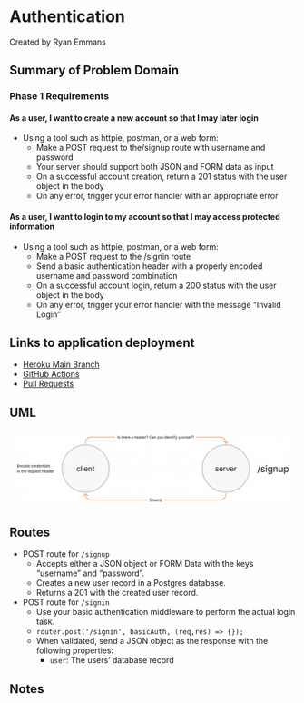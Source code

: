 # Authentication

Created by Ryan Emmans

## Summary of Problem Domain

### **Phase 1 Requirements**

#### **As a user, I want to create a new account so that I may later login**

- Using a tool such as httpie, postman, or a web form:
  - Make a POST request to the/signup route with username and password
  - Your server should support both JSON and FORM data as input
  - On a successful account creation, return a 201 status with the user object in the body
  - On any error, trigger your error handler with an appropriate error

#### **As a user, I want to login to my account so that I may access protected information**

- Using a tool such as httpie, postman, or a web form:
  - Make a POST request to the /signin route
  - Send a basic authentication header with a properly encoded username and password combination
  - On a successful account login, return a 200 status with the user object in the body
  - On any error, trigger your error handler with the message “Invalid Login”

## Links to application deployment

- [Heroku Main Branch](https://ryanemmans-basic-auth.herokuapp.com/)
- [GitHub Actions](https://github.com/ryanemmans/basic-auth/actions)
- [Pull Requests](https://github.com/ryanemmans/basic-auth/pulls?q=is%3Apr+is%3Aclosed)

## UML

![Basic Authorization UML](./img/basic-authorization.png)

## Routes

- POST route for `/signup`
  - Accepts either a JSON object or FORM Data with the keys “username” and “password”.
  - Creates a new user record in a Postgres database.
  - Returns a 201 with the created user record.
- POST route for `/signin`
  - Use your basic authentication middleware to perform the actual login task.
  - `router.post('/signin', basicAuth, (req,res) => {});`
  - When validated, send a JSON object as the response with the following properties:
    - `user`: The users’ database record

## Notes
